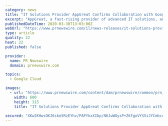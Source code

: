 ```yaml
---
category: news
title: "IT Solutions Provider AppGreat Confirms Collaboration with Google"
excerpt: "AppGreat, a fast-rising provider of advanced IT solutions, announced today that it joined the Google Cloud Partner Program after meeting"
publishedDateTime: 2020-03-30T13:03:00Z
webUrl: "https://www.prnewswire.com/il/news-releases/it-solutions-provider-appgreat-confirms-collaboration-with-google-301031572.html"
type: article
quality: 22
heat: 22
published: false

provider:
  name: PR Newswire
  domain: prnewswire.com

topics:
  - Google Cloud

images:
  - url: "https://www.prnewswire.com/content/dam/prnewswire/common/prn_facebook_sharing_logo.jpg"
    width: 600
    height: 315
    title: "IT Solutions Provider AppGreat Confirms Collaboration with Google"

secured: "XKw2KHwsOKJ6ske5RzEYhv/PAPYkxXIbp/N6JwWOysP+Z6fgoVYS5iJYCmbcdAMT0jG+8ZEhSXWzhCfA4KtMrf6AF8D8Qjwwt/UhXOQbIoF+5zjY3D+N6wUUTjvNFo0lyQtVQVhxFTvytElRyl5pe6nf1CziGvGCXYsSluLpieTjvr3B4h6hWeASqqArOJjOVu5KJYusxr5UASrMirn8jstS1r4nNh7Q0qnhfm1MMC7TnTkbh+YL4idkxb1pKuw6qUnV4DxMrRKu7o8Cf+Yz4nb6cB6nIUb98IT2ffq0yCrOKmvSbMUnzwmcLBynj1ns;HQ7/k8fqDigTNDbn0xUeUw=="
---
```


